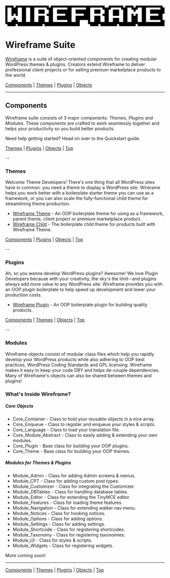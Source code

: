 ![Wireframe logo](wireframe-branding/mixatheme-wireframe-logo-fill.gif)

# Wireframe Suite

[Wireframe](https://github.com/mixatheme/Wireframe) is a suite of object-oriented components for creating modular WordPress themes & plugins. Creators extend Wireframe to deliver professional client projects or for selling premium marketplace products to the world.

[Components](https://github.com/mixatheme/Wireframe#components) | 
[Themes](https://github.com/mixatheme/Wireframe#themes) | [Plugins](https://github.com/mixatheme/Wireframe#plugins) | [Objects](https://github.com/mixatheme/Wireframe#objects)

---

## Components

Wireframe suite consists of 3 major components: *Themes*, *Plugins* and *Modules*. These components are crafted to work seamlessly together and helps your productivity so you build better products.

Need help getting started? Head on over to the Quickstart guide.

[Themes](https://github.com/mixatheme/Wireframe#themes) | [Plugins](https://github.com/mixatheme/Wireframe#plugins) | [Objects](https://github.com/mixatheme/Wireframe#objects) | [Top](https://github.com/mixatheme/Wireframe#wireframe-suite)

--

### Themes

Welcome Theme Developers! There's one thing that all WordPress sites have in common: you need a theme to display a WordPress site. Wirerame helps you work better with a boilerplate starter theme you can use as a framework, or you can also scale the fully-functional child theme for streamlining theme production.

* [Wireframe Theme](https://github.com/mixatheme/wireframe-theme) - An OOP boilerplate theme for using as a framework, parent theme, client project or premium marketplace product.
* [Wireframe Child](https://github.com/mixatheme/wireframe-child) - The boilerplate child theme for products built with Wireframe Theme.

[Components](https://github.com/mixatheme/Wireframe#components) | 
[Plugins](https://github.com/mixatheme/Wireframe#plugins) | [Objects](https://github.com/mixatheme/Wireframe#objects) | [Top](https://github.com/mixatheme/Wireframe#wireframe-suite)

--

### Plugins

Ah, so you wanna develop WordPress plugins? Awesome! We love Plugin Developers because with your creativity, the sky's the limit--and plugins always add more value to any WordPress site. Wireframe provides you with an OOP plugin boilerplate to help speed up development and lower your production costs.

* [Wireframe Plugin](https://github.com/mixatheme/wp-wireframe-plugin) - An OOP boilerplate plugin for building quality products.

[Components](https://github.com/mixatheme/Wireframe#components) | 
[Themes](https://github.com/mixatheme/Wireframe#themes) | [Objects](https://github.com/mixatheme/Wireframe#objects) | [Top](https://github.com/mixatheme/Wireframe#wireframe-suite)

--

### Modules

Wireframe objects consist of modular class files which help you rapidly develop your WordPress products while also adhering to OOP best practices, WordPress Coding Standards and GPL licensing. Wireframe makes it easy to keep your code DRY and helps de-couple dependencies. Many of Wireframe's objects can also be shared between themes and plugins!

### What's Inside Wireframe?

##### Core Objects

* Core_Container - Class to hold your reusable objects in a nice array.
* Core_Enqueue - Class to register and enqueue your styles & scripts.
* Core_Language - Class to load your translation file.
* Core_Module_Abstract - Class to easily adding & extending your own modules.
* Core_Plugin - Base class for building your OOP plugins.
* Core_Theme - Base class for building your OOP themes.

##### Modules for Themes & Plugins

* Module_Admin - Class for adding Admin screens & menus.
* Module_CPT - Class for adding custom post types.
* Module_Customizer - Class for integrating the Customizer.
* Module_DBTables - Class for handling database tables.
* Module_Editor - Class for extending the TinyMCE editor.
* Module_Features - Class for loading theme features.
* Module_Navigation - Class for extending walker nav menu.
* Module_Notices - Class for hooking notices.
* Module_Options - Class for adding options.
* Module_Settings - Class for adding settings.
* Module_Shortcode - Class for registering shortcodes.
* Module_Taxonomy - Class for registering taxonomies.
* Module_UI - Class for styles & scripts.
* Module_Widgets - Class for registering widgets.

More coming soon!

---

[Components](https://github.com/mixatheme/Wireframe#components) | 
[Themes](https://github.com/mixatheme/Wireframe#themes) | [Plugins](https://github.com/mixatheme/Wireframe#plugins) | [Objects](https://github.com/mixatheme/Wireframe#objects) | [Top](https://github.com/mixatheme/Wireframe#wireframe-suite)
